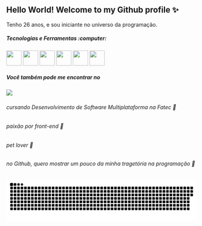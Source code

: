 ## Hello World! Welcome to my Github profile ✨ 

Tenho 26 anos, e sou iniciante no universo da programação.

<h5> Tecnologias e Ferramentas :computer: </h5>

  <div style="display: inline">
    <img width='40' height='40' src="https://cdn.jsdelivr.net/gh/devicons/devicon@latest/icons/java/java-original-wordmark.svg" />
    <img width='40' height='40' src="https://cdn.jsdelivr.net/gh/devicons/devicon@latest/icons/javascript/javascript-original.svg" />
    <img width='40' height='40' src="https://cdn.jsdelivr.net/gh/devicons/devicon@latest/icons/css3/css3-original-wordmark.svg" />
    <img width='40' height='40' src="https://cdn.jsdelivr.net/gh/devicons/devicon@latest/icons/html5/html5-original.svg" />
    <img width='40' height='40' src="https://cdn.jsdelivr.net/gh/devicons/devicon@latest/icons/cplusplus/cplusplus-original.svg" />
    <img width='40' height='40' src="https://cdn.jsdelivr.net/gh/devicons/devicon@latest/icons/mysql/mysql-plain-wordmark.svg" />     
  </div>
  <h5>Você também pode me encontrar no</h5>
  <a href="https://www.linkedin.com/in/beatriz-martins-10343713b/" target="_blank"><img src="https://img.shields.io/badge/linkedin-%230077B5.svg?style=for-the-badge&logo=linkedin&logoColor=white"/></a>

<section>
   <h6>cursando Desenvolvimento de Software Multiplataforma na Fatec 📘</h6>
   <h6>paixão por front-end 💜</h6>
   <h6>pet lover 🐶</h6>
   <h6>no Github, quero mostrar um pouco da minha tragetória na programação 🚀 </h6>
</section>

![snake gif](https://github.com/beamrt/beamrt/blob/output/github-contribution-grid-snake.svg)
